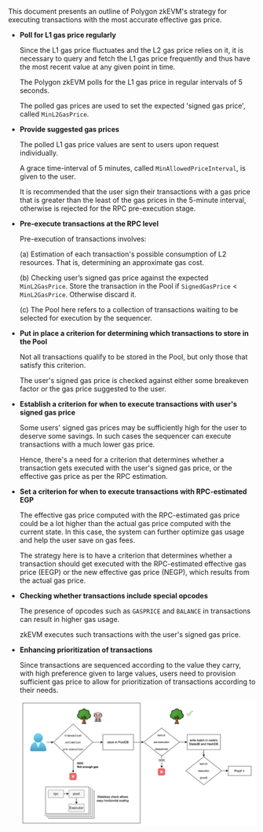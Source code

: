 This document presents an outline of Polygon zkEVM's strategy for executing transactions with the most accurate effective gas price.

- **Poll for L1 gas price regularly**
    
    Since the L1 gas price fluctuates and the L2 gas price relies on it, it is necessary to query and fetch the L1 gas price frequently and thus have the most recent value at any given point in time.

    The Polygon zkEVM polls for the L1 gas price in regular intervals of 5 seconds.

    The polled gas prices are used to set the expected 'signed gas price', called $\texttt{MinL2GasPrice}$.


- **Provide suggested gas prices**
    
    The polled L1 gas price values are sent to users upon request individually.

    A grace time-interval of 5 minutes, called $\texttt{MinAllowedPriceInterval}$, is given to the user.

    It is recommended that the user sign their transactions with a gas price that is greater than the least of the gas prices in the 5-minute interval, otherwise is rejected for the RPC pre-execution stage.


- **Pre-execute transactions at the RPC level**
    
    Pre-execution of transactions involves:
        
    (a) Estimation of each transaction's possible consumption of L2 resources. That is, determining an approximate gas cost.

    (b) Checking user’s signed gas price against the expected $\texttt{MinL2GasPrice}$. Store the transaction in the Pool if $\texttt{SignedGasPrice} < \texttt{MinL2GasPrice}$​. Otherwise discard it.

    (c\) The Pool here refers to a collection of transactions waiting to be selected for execution by the sequencer.


- **Put in place a criterion for determining which transactions to store in the Pool**
    
    Not all transactions qualify to be stored in the Pool, but only those that satisfy this criterion.

    The user's signed gas price is checked against either some breakeven factor or the gas price suggested to the user.


- **Establish a criterion for when to execute transactions with user's signed gas price**
    
    Some users' signed gas prices may be sufficiently high for the user to deserve some savings. In such cases the sequencer can execute transactions with a much lower gas price.

    Hence, there's a need for a criterion that determines whether a transaction gets executed with the user's signed gas price, or the effective gas price as per the RPC estimation.


- **Set a criterion for when to execute transactions with RPC-estimated EGP**
    
    The effective gas price computed with the RPC-estimated gas price could be a lot higher than the actual gas price computed with the current state. In this case, the system can further optimize gas usage and help the user save on gas fees.

    The strategy here is to have a criterion that determines whether a transaction should get executed with the RPC-estimated effective gas price (EEGP) or the new effective gas price (NEGP), which results from the actual gas price.


- **Checking whether transactions include special opcodes**
    
    The presence of opcodes such as $\texttt{GASPRICE}$ and $\texttt{BALANCE}$ in transactions can result in higher gas usage.

    zkEVM executes such transactions with the user's signed gas price.


- **Enhancing prioritization of transactions**
    
    Since transactions are sequenced according to the value they carry, with high preference given to large values, users need to provision sufficient gas price to allow for prioritization of transactions according to their needs.

    ![Figure: Pre-excution scheme](../../../img/zkEVM/rpc-tx-preexec.png)
